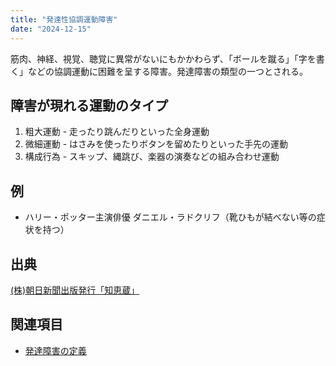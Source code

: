 ```yaml
---
title: "発達性協調運動障害"
date: "2024-12-15"
---
```


筋肉、神経、視覚、聴覚に異常がないにもかかわらず、「ボールを蹴る」「字を書く」などの協調運動に困難を呈する障害。発達障害の類型の一つとされる。

## 障害が現れる運動のタイプ

1. 粗大運動 - 走ったり跳んだりといった全身運動
2. 微細運動 - はさみを使ったりボタンを留めたりといった手先の運動
3. 構成行為 - スキップ、縄跳び、楽器の演奏などの組み合わせ運動

## 例

- ハリー・ポッター主演俳優 ダニエル・ラドクリフ（靴ひもが結べない等の症状を持つ）

## 出典

[(株)朝日新聞出版発行「知恵蔵」](https://kotobank.jp/word/%E7%99%BA%E9%81%94%E6%80%A7%E5%8D%94%E8%AA%BF%E9%81%8B%E5%8B%95%E9%9A%9C%E5%AE%B3-189047#w-189047)

## 関連項目

- [発達障害の定義](20241214-developmental-disabilities.md)
